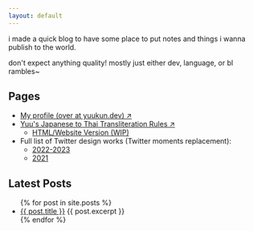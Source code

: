 ```yaml
---
layout: default
---
```


i made a quick blog to have some place to put notes and things i wanna publish to the world.

don't expect anything quality! mostly just either dev, language, or bl rambles~

## Pages

- [My profile (over at yuukun.dev) ↗️](https://yuukun.dev)
- [Yuu's Japanese to Thai Transliteration Rules ↗️](https://github.com/kagiura/ja-th)
  - [HTML/Website Version (WIP)](/ja-th)
- Full list of Twitter design works (Twitter moments replacement):
  - [2022-2023](/design-works/22)
  - [2021](/design-works/21)

## Latest Posts

<ul>
  {% for post in site.posts %}
    <li>
      <a href="{{ post.url }}">{{ post.title }}</a>
      {{ post.excerpt }}
    </li>
  {% endfor %}
</ul>
